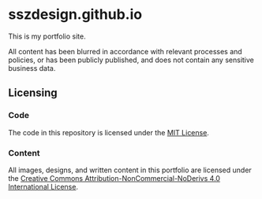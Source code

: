 # sszdesign.github.io

This is my portfolio site.

All content has been blurred in accordance with relevant processes and policies, or has been publicly published, and does not contain any sensitive business data.

## Licensing

### Code
The code in this repository is licensed under the [MIT License](./LICENSE).

### Content
All images, designs, and written content in this portfolio are licensed under the [Creative Commons Attribution-NonCommercial-NoDerivs 4.0 International License](https://creativecommons.org/licenses/by-nc-nd/4.0/).
